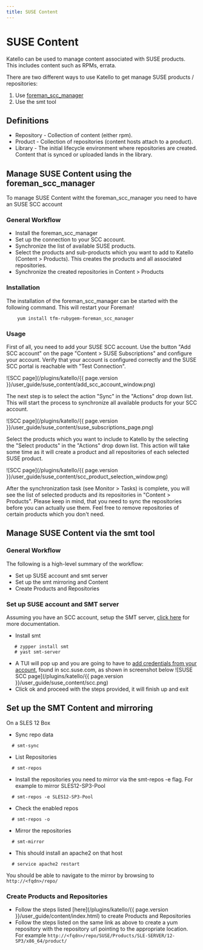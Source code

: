 ```yaml
---
title: SUSE Content
---
```


# SUSE Content

Katello can be used to manage content associated with SUSE products.  This includes content such as RPMs, errata.

There are two different ways to use Katello to get manage SUSE products / repositories:
1. Use [foreman_scc_manager](https://github.com/ATIX-AG/foreman_scc_manager)
2. Use the smt tool

## Definitions
- Repository - Collection of content (either rpm).
- Product - Collection of repositories (content hosts attach to a product).
- Library - The initial lifecycle environment where repositories are created.  Content that is synced or uploaded lands in the library.

## Manage SUSE Content using the foreman_scc_manager

To manage SUSE Content witht the foreman_scc_manager you need to have an SUSE SCC account

### General Workflow

- Install the foreman_scc_manager
- Set up the connection to your SCC account.
- Synchronize the list of available SUSE products.
- Select the products and sub-products which you want to add to Katello (Content > Products). This creates the products and all associated repositories.
- Synchronize the created repositories in Content > Products

### Installation

The installation of the foreman_scc_manager can be started with the following command. This will restart your Foreman!

```
    yum install tfm-rubygem-foreman_scc_manager
```

### Usage

First of all, you need to add your SUSE SCC account. Use the button "Add SCC account" on the page "Content > SUSE Subscriptions" and configure your account. Verify that your account is configured correctly and the SUSE SCC portal is reachable with "Test Connection".

![SCC page](/plugins/katello/{{ page.version }}/user_guide/suse_content/add_scc_account_window.png)

The next step is to select the action "Sync" in the "Actions" drop down list. This will start the process to synchronize all available products for your SCC account. 

![SCC page](/plugins/katello/{{ page.version }}/user_guide/suse_content/suse_subscriptions_page.png)


Select the products which you want to include to Katello by the selecting the "Select products" in the "Actions" drop down list.
This action will take some time as it will create a product and all repositories of each selected SUSE product. 

![SCC page](/plugins/katello/{{ page.version }}/user_guide/suse_content/scc_product_selection_window.png)

After the synchronization task (see Monitor > Tasks) is complete, you will see the list of selected products and its repositories in "Content > Products".
Please keep in mind, that you need to sync the repositories before you can actually use them. 
Feel free to remove repositories of certain products which you don't need.

## Manage SUSE Content via the smt tool

### General Workflow

The following is a high-level summary of the workflow:
- Set up SUSE account and smt server
- Set up the smt mirroring and Content
- Create Products and Repositories

### Set up SUSE account and SMT server

Assuming you have an SCC account, setup the SMT server, [click here](https://www.suse.com/documentation/sles-12/book_smt/data/smt_server.html) for more documentation.

- Install smt
```
   # zypper install smt
   # yast smt-server
```
- A TUI will pop up and you are going to have to [add credentials from your account](https://www.suse.com/documentation/sles-12/book_smt/data/smt_mirroring_getcredentials.html), found in scc.suse.com, as shown in screenshot below
![SUSE SCC page](/plugins/katello/{{ page.version }}/user_guide/suse_content/scc.png)
- Click ok and proceed with the steps provided, it will finish up and exit

## Set up the SMT Content and mirroring

On a SLES 12 Box
- Sync repo data
```
  # smt-sync
```
- List  Repositories
```
  # smt-repos
```
- Install the repositories you need to mirror via the smt-repos -e flag. For example to mirror SLES12-SP3-Pool
```
  # smt-repos -e SLES12-SP3-Pool
```
- Check the enabled repos
```
  # smt-repos -o
```
- Mirror the repositories
```
  # smt-mirror
```
- This should install an apache2 on that host
```
  # service apache2 restart
```
You should be able to navigate to the mirror by browsing to `http://<fqdn>/repo/`

### Create Products and Repositories
- Follow the steps listed [here](/plugins/katello/{{ page.version }}/user_guide/content/index.html) to create Products and Repositories
- Follow the steps listed on the same link as above to create a yum repository with the repository url pointing to the appropriate location. For example `http://<fqdn>/repo/SUSE/Products/SLE-SERVER/12-SP3/x86_64/product/`
